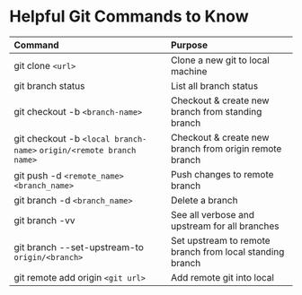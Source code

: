 # Helpful Git Commands to Know

| Command                                     | Purpose                                                     |
| :------------------------------------------ | :---------------------------------------------------------- |
| git clone `<url>`                           | Clone a new git to local machine                            |
| git branch status                           | List all branch status                                      |
| git checkout -b `<branch-name>`             | Checkout & create new branch from standing branch           |
| git checkout -b `<local branch-name>` `origin/<remote branch name>`            | Checkout & create new branch from origin remote branch           |
| git push -d `<remote_name> <branch_name>` | Push changes to remote branch | 
| git branch -d `<branch_name>` | Delete a branch | 
| git branch -vv | See all verbose and upstream for all branches |
| git branch --set-upstream-to `origin/<branch>` | Set upstream to remote branch from local standing branch |
| git remote add origin `<git url>` | Add remote git into local | 
